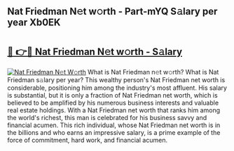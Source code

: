 ## Nat Friedman N𝚎t w𝚘rth - Part-mYQ S𝚊lary per year Xb0EK

# <h2><a href="http://gc570lg.nevu.top/?p=Nat+Friedman">🔗 👉🔴 Nat Friedman N𝚎t w𝚘rth - S𝚊lary</a></h2>

[![Nat Friedman N𝚎t W𝚘rth](https://i.imgur.com/Oavwk0R.jpeg)](http://gc570lg.nevu.top/?p=Nat+Friedman)
What is Nat Friedman n𝚎t w𝚘rth? What is Nat Friedman s𝚊lary per year?
This wealthy person's Nat Friedman net worth is considerable, positioning him among the industry's most affluent. His salary is substantial, but it is only a fraction of Nat Friedman net worth, which is believed to be amplified by his numerous business interests and valuable real estate holdings. With a Nat Friedman net worth that ranks him among the world's richest, this man is celebrated for his business savvy and financial acumen. This rich individual, whose Nat Friedman net worth is in the billions and who earns an impressive salary, is a prime example of the force of commitment, hard work, and financial acumen.
